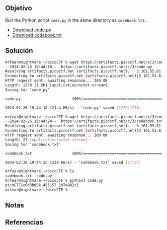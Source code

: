 ## Objetivo
Run the Python script `code.py` in the same directory as `codebook.txt`.

- [Download code.py](https://artifacts.picoctf.net/c/3/code.py)
- [Download codebook.txt](https://artifacts.picoctf.net/c/3/codebook.txt)
## Solución

```bash
mrfear@nightmare ~/picoCTF % wget https://artifacts.picoctf.net/c/3/code.py
--2024-02-26 19:44:18--  https://artifacts.picoctf.net/c/3/code.py
Resolving artifacts.picoctf.net (artifacts.picoctf.net)... 3.161.55.61, 3.161.55.26, 3.161.55.64, ...
Connecting to artifacts.picoctf.net (artifacts.picoctf.net)|3.161.55.61|:443... connected.
HTTP request sent, awaiting response... 200 OK
Length: 1278 (1.2K) [application/octet-stream]
Saving to: ‘code.py’

code.py                       100%[=================================================>]   1.25K  --.-KB/s    in 0s

2024-02-26 19:44:18 (21.4 MB/s) - ‘code.py’ saved [1278/1278]

mrfear@nightmare ~/picoCTF % wget https://artifacts.picoctf.net/c/3/codebook.txt
--2024-02-26 19:44:24--  https://artifacts.picoctf.net/c/3/codebook.txt
Resolving artifacts.picoctf.net (artifacts.picoctf.net)... 3.161.55.61, 3.161.55.26, 3.161.55.64, ...
Connecting to artifacts.picoctf.net (artifacts.picoctf.net)|3.161.55.61|:443... connected.
HTTP request sent, awaiting response... 200 OK
Length: 27 [application/octet-stream]
Saving to: ‘codebook.txt’

codebook.txt                  100%[=================================================>]      27  --.-KB/s    in 0s

2024-02-26 19:44:25 (238 KB/s) - ‘codebook.txt’ saved [27/27]

mrfear@nightmare ~/picoCTF % ls
codebook.txt  code.py
mrfear@nightmare ~/picoCTF % python3 code.py
picoCTF{c0d3b00k_455157_197a982c}
mrfear@nightmare ~/picoCTF %
```

## Notas


## Referencias